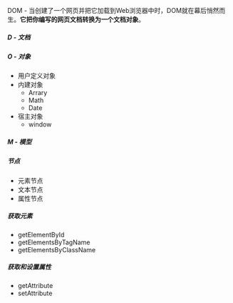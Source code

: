 DOM - 当创建了一个网页并把它加载到Web浏览器中时，DOM就在幕后悄然而生。**它把你编写的网页文档转换为一个文档对象**。

##### D - 文档

##### O - 对象
* 用户定义对象
* 内建对象
    * Arrary
    * Math
    * Date
* 宿主对象
    * window

##### M - 模型

##### 节点
* 元素节点
* 文本节点
* 属性节点

##### 获取元素
* getElementById
* getElementsByTagName
* getElementsByClassName

##### 获取和设置属性
* getAttribute
* setAttribute